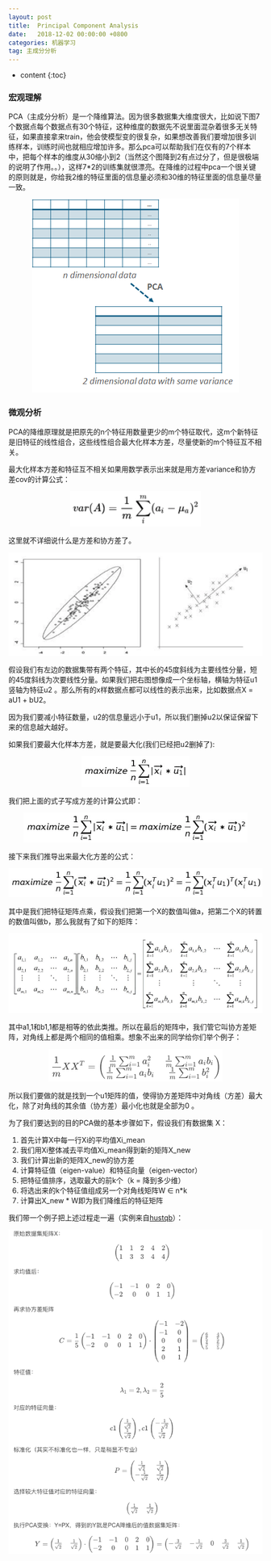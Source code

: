 ```yaml
---
layout: post
title:  Principal Component Analysis
date:   2018-12-02 00:00:00 +0800
categories: 机器学习
tag: 主成分分析
---
```


* content
{:toc}


### 宏观理解
PCA（主成分分析）是一个降维算法。因为很多数据集大维度很大，比如说下图7个数据点每个数据点有30个特征，这种维度的数据先不说里面混杂着很多无关特征，如果直接拿来train，他会使模型变的很复杂，如果想改善我们要增加很多训练样本，训练时间也就相应增加许多。那么pca可以帮助我们在仅有的7个样本中，把每个样本的维度从30缩小到2（当然这个图降到2有点过分了，但是很极端的说明了作用。。），这样7*2的训练集就很漂亮。在降维的过程中pca一个很关键的原则就是，你给我2维的特征里面的信息量必须和30维的特征里面的信息量尽量一致。

<p align="center"> 
  <img src="/imgs/pca/1.png">
</p>

### 微观分析
PCA的降维原理就是把原先的n个特征用数量更少的m个特征取代，这m个新特征是旧特征的线性组合，这些线性组合最大化样本方差，尽量使新的m个特征互不相关。

最大化样本方差和特征互不相关如果用数学表示出来就是用方差variance和协方差cov的计算公式：

<p align="center"> 
  <img src="/imgs/pca/2.png">
</p> 

这里就不详细说什么是方差和协方差了。

<p align="center"> 
  <img src="/imgs/pca/3.png">
</p>

假设我们有左边的数据集带有两个特征，其中长的45度斜线为主要线性分量，短的45度斜线为次要线性分量。如果我们把右图想像成一个坐标轴，横轴为特征u1竖轴为特征u2 。那么所有的x样数据点都可以线性的表示出来，比如数据点X = aU1 + bU2。

因为我们要减小特征数量，u2的信息量远小于u1，所以我们删掉u2以保证保留下来的信息越大越好。

如果我们要最大化样本方差，就是要最大化(我们已经把u2删掉了):

<p align="center"> 
  <img src="/imgs/pca/4.png">
</p>

我们把上面的式子写成方差的计算公式即：

<p align="center"> 
  <img src="/imgs/pca/5.png">
</p>

接下来我们推导出来最大化方差的公式：

<p align="center"> 
  <img src="/imgs/pca/6.png">
</p>

其中是我们把特征矩阵点乘，假设我们把第一个X的数值叫做a，把第二个X的转置的数值叫做b，那么我就有了如下的矩阵：

<p align="center"> 
  <img src="/imgs/pca/7.png">
</p>

其中a1,1和b1,1都是相等的依此类推。所以在最后的矩阵中，我们管它叫协方差矩阵，对角线上都是两个相同的值相乘。想象不出来的同学给你们举个例子：

<p align="center"> 
  <img src="/imgs/pca/8.png">
</p>

所以我们要做的就是找到一个u1矩阵的值，使得协方差矩阵中对角线（方差）最大化，除了对角线的其余值（协方差）最小化也就是全部为0 。

为了我们要达到的目的PCA做的基本步骤如下，假设我们有数据集 X：

1. 首先计算X中每一行Xi的平均值Xi_mean
2. 我们用Xi整体减去平均值Xi_mean得到新的矩阵X_new
3. 我们计算出新的矩阵X_new的协方差
4. 计算特征值（eigen-value）和特征向量（eigen-vector）
5. 把特征值排序，选取最大的前k个（k = 降到多少维）
6. 将选出来的k个特征值组成另一个对角线矩阵W ∈ n*k
7. 计算出X_new * W即为我们降维后的特征矩阵

我们带一个例子把上述过程走一遍（实例来自[hustqb](https://me.csdn.net/hustqb)）：

<p align="center"> 
  <img src="/imgs/pca/9.png">
</p>

